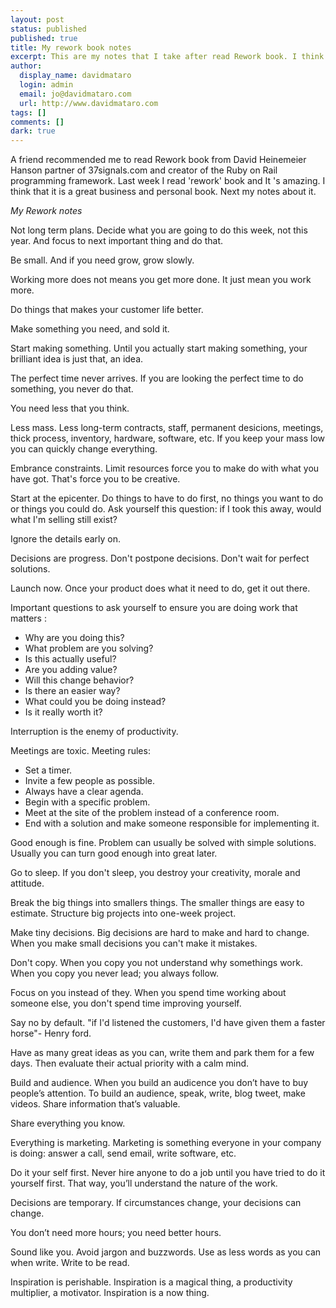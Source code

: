 ```yaml
---
layout: post
status: published
published: true
title: My rework book notes
excerpt: This are my notes that I take after read Rework book. I think that it is a great book that you must read.  
author:
  display_name: davidmataro
  login: admin
  email: jo@davidmataro.com
  url: http://www.davidmataro.com
tags: []
comments: []
dark: true
---
```


A friend recommended me to read Rework book from David Heinemeier Hanson partner of 37signals.com and creator of the Ruby on Rail programming framework. Last week I read 'rework' book and  It 's amazing. I think that it is a great business and personal book. Next my notes about it.


*My Rework notes*

Not long term plans. Decide what you are going to do this week, not this year. And focus to next important thing and do that.

Be small. And if you need grow, grow slowly.

Working more does not means you get more done.  It just mean you work more.

Do things that makes your customer life better.

Make something you need,  and sold it.

Start making  something. Until you actually start making something,  your brilliant idea is just that,  an idea.

The perfect time never arrives. If you are looking the perfect time to do something,  you never do that.

You need less that you think.

Less mass.  Less long-term contracts, staff, permanent desicions, meetings, thick process, inventory, hardware, software, etc. If you keep your mass low you can quickly change everything.

Embrance constraints. Limit resources force you to make do with what you have got. That's force you to be creative.

Start at the epicenter. Do things to have to do first,  no things you want to do or things you could do. Ask yourself this question: if I took this away,  would what I'm selling still exist?

Ignore the details early on.

Decisions are progress. Don't postpone decisions. Don't wait for perfect solutions.

Launch now. Once your product does what it need to do,  get it out there.

Important questions to ask yourself to ensure you are doing work that matters :

- Why are you doing this?
- What problem are you solving?
- Is this actually useful?
- Are you adding value?
- Will this change behavior?
- Is there an easier way?
- What could you be doing instead?
- Is it really worth it?

Interruption is the enemy of productivity.

Meetings are toxic. Meeting rules:

- Set a timer.
- Invite a few people as possible.
- Always have a clear agenda.
- Begin with a specific problem.
- Meet at the site of the problem instead of a conference room.
- End with a solution and make someone responsible for implementing it.

Good enough is fine.  Problem can usually be solved with simple solutions. Usually you can turn good enough into great later.

Go to sleep. If you don't sleep,  you destroy your creativity,  morale and attitude.

Break the big things into smallers things. The smaller things are easy to estimate. Structure big projects into one-week project.

Make tiny decisions. Big decisions are hard to make and hard to change. When you make small decisions you can't make  it mistakes.

Don't copy. When you copy you not understand why somethings work. When you copy you never lead; you always follow.

Focus on you instead of they. When you spend time working about someone else,  you don't spend time improving yourself.

Say no by default. "if I'd listened the customers,  I'd have given them a faster horse"- Henry ford.

Have as many great ideas as you can, write them and park them for a few days. Then evaluate their actual priority with a calm mind.

Build and audience. When you build an audicence you don’t have to buy people’s attention. To build an audience, speak, write, blog tweet, make videos. Share information that’s valuable.

Share everything you know.

Everything is marketing. Marketing is something everyone in your company is doing: answer a call, send email, write software, etc.

Do it your self first. Never hire anyone to do a job until you have tried to do it yourself first. That way, you’ll understand the nature of the work.

Decisions are temporary. If circumstances change, your decisions can change.

You don’t need more hours; you need better hours.

Sound like you. Avoid jargon and buzzwords. Use as less words as you can when write. Write to be read.

Inspiration is perishable. Inspiration is a magical thing, a productivity multiplier, a motivator. Inspiration is a now thing.
